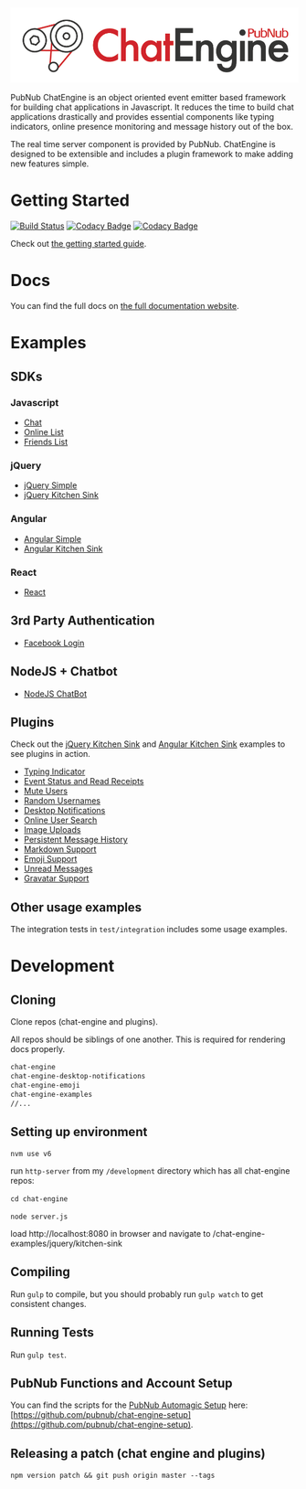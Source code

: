 ![](logo.png)

PubNub ChatEngine is an object oriented event emitter based framework for building chat applications in Javascript. It reduces the time to build chat applications drastically and provides essential components like typing indicators, online presence monitoring and message history out of the box.

The real time server component is provided by PubNub. ChatEngine is designed to be extensible and includes a plugin framework to make adding new features simple.

# Getting Started

[![Build Status](https://travis-ci.org/pubnub/chat-engine.svg?branch=master)](https://travis-ci.org/pubnub/chat-engine)
[![Codacy Badge](https://api.codacy.com/project/badge/Grade/d8b6e41d61164170873bb8fe79bab020)](https://www.codacy.com/app/PubNub/chat-engine?utm_source=github.com&utm_medium=referral&utm_content=pubnub/chat-engine&utm_campaign=badger)
[![Codacy Badge](https://api.codacy.com/project/badge/Coverage/d8b6e41d61164170873bb8fe79bab020)](https://www.codacy.com/app/PubNub/chat-engine?utm_source=github.com&utm_medium=referral&utm_content=pubnub/chat-engine&utm_campaign=badger)

Check out [the getting started guide](https://github.com/pubnub/chat-engine-tutorial).

#   Docs

You can find the full docs on [the full documentation website](https://chat-engine-docs.surge.sh/docs/).

# Examples

## SDKs

### Javascript

* [Chat](https://github.com/pubnub/chat-engine-examples/blob/master/javascript/chat.html)
* [Online List](https://github.com/pubnub/chat-engine-examples/blob/master/javascript/online-list.html)
* [Friends List](https://github.com/pubnub/chat-engine-examples/blob/master/javascript/friends-list.html)

### jQuery

* [jQuery Simple](https://github.com/pubnub/chat-engine-examples/tree/master/jquery/simple)
* [jQuery Kitchen Sink](https://github.com/pubnub/chat-engine-examples/tree/master/jquery/kitchen-sink)

### Angular

* [Angular Simple](https://github.com/pubnub/chat-engine-examples/tree/master/angular/simple)
* [Angular Kitchen Sink](https://github.com/pubnub/chat-engine-examples/tree/master/angular/flowtron)

### React

* [React](https://github.com/pubnub/chat-engine-examples/tree/master/react)

## 3rd Party Authentication

* [Facebook Login](https://github.com/pubnub/chat-engine-examples/blob/master/javascript/facebook-login.html)

## NodeJS + Chatbot

* [NodeJS ChatBot](https://github.com/pubnub/chat-engine-examples/blob/master/nodejs/bot.js)

## Plugins

Check out the [jQuery Kitchen Sink](https://github.com/pubnub/chat-engine-examples/tree/master/jquery/kitchen-sink) and [Angular Kitchen Sink](https://github.com/pubnub/chat-engine-examples/tree/master/angular/flowtron) examples to see plugins in action.

- [Typing Indicator](https://github.com/pubnub/chat-engine-typing-indicator)
- [Event Status and Read Receipts](https://github.com/pubnub/chat-engine-event-status)
- [Mute Users](https://github.com/pubnub/chat-engine-muter)
- [Random Usernames](https://github.com/pubnub/chat-engine-random-username)
- [Desktop Notifications](https://github.com/pubnub/chat-engine-desktop-notifications)
- [Online User Search](https://github.com/pubnub/chat-engine-online-user-search)
- [Image Uploads](https://github.com/pubnub/chat-engine-uploadcare)
- [Persistent Message History](https://github.com/pubnub/chat-engine-history)
- [Markdown Support](https://github.com/pubnub/chat-engine-markdown)
- [Emoji Support](https://github.com/pubnub/chat-engine-emoji)
- [Unread Messages](https://github.com/pubnub/chat-engine-unread-messages)
- [Gravatar Support](https://github.com/pubnub/chat-engine-gravatar)

## Other usage examples

The integration tests in ```test/integration``` includes some usage examples.

# Development

## Cloning

Clone repos (chat-engine and plugins).

All repos should be siblings of one another. This is required for rendering docs
properly.

```
chat-engine
chat-engine-desktop-notifications
chat-engine-emoji
chat-engine-examples
//...
```

## Setting up environment

```
nvm use v6
```

run ```http-server``` from my ```/development``` directory which has all chat-engine repos:


```cd chat-engine```

```node server.js```

load http://localhost:8080 in browser and navigate to /chat-engine-examples/jquery/kitchen-sink

## Compiling

Run ```gulp``` to compile, but you should probably run ```gulp watch``` to get consistent changes.

## Running Tests

Run ```gulp test```.

## PubNub Functions and Account Setup

You can find the scripts for the [PubNub Automagic Setup](https://www.pubnub.com/docs/chat-engine/getting-started) here:
[https://github.com/pubnub/chat-engine-setup](https://github.com/pubnub/chat-engine-setup).

## Releasing a patch (chat engine and plugins)

```
npm version patch && git push origin master --tags
```
